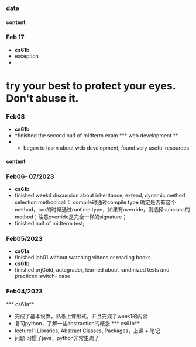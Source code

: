 ### date
#### content 
### Feb 17 
* **cs61b**
* exception 
* 
# try your best to protect your eyes. Don't abuse it.  
### Feb08 
* **cs61b**
* *finished the second half of midterm exam
*** web development **
* * began to learn about web development, found very useful resources 
#### content 
### Feb06- 07/2023
* **cs61b**
* finished week4 discussion about inheritance, extend, dynamic method selection
  method call： compile时通过compile type 确定是否有这个method，run的时候通过runtime type，如果有override，则选择subclass的method；注意override是完全一样的signature；
* finished half of midterm test;


### Feb05/2023
* **cs61a**
* finished lab01 without watching videos or reading books
* **cs61b**
* finished prjGold, autograder, learned about randmized tests and practiced switch- case  

### Feb04/2023
*** cs61a**
* 完成了基本设置，熟悉上课形式，并且完成了week1的内容
* 复习python，了解一些abstraction的概念
*** cs61b**
* lecture11 Libraries, Abstract Classes, Packages，上课 + 笔记 
* 问题
 习惯了java，python非常生疏了

